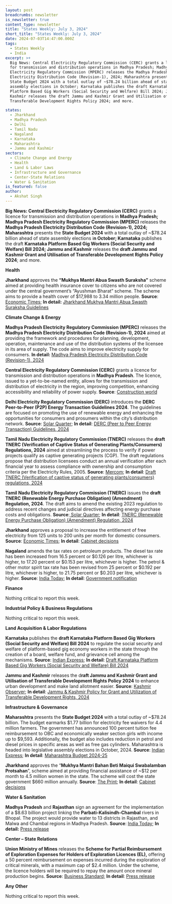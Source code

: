 ```yaml
---
layout: post
breadcrumbs: newsletter
is_newsletter: true
content_type: newsletter
title: "States Weekly: July 3, 2024"
short_title: "States Weekly: July 3, 2024"
date: 2024-07-03T14:47:00.000Z
tags:
  - States Weekly
  - India
excerpt: >+
  Big News: Central Electricity Regulatory Commission (CERC) grants a licence
  for transmission and distribution operations in Madhya Pradesh; Madhya Pradesh
  Electricity Regulatory Commission (MPERC) releases the Madhya Pradesh
  Electricity Distribution Code (Revision-1), 2024; Maharashtra presents the
  State Budget 2024 with a total outlay of ~$78.24 billion ahead of state
  assembly elections in October; Karnataka publishes the draft Karnataka
  Platform Based Gig Workers (Social Security and Welfare) Bill 2024; Jammu and
  Kashmir releases the draft Jammu and Kashmir Grant and Utilisation of
  Transferable Development Rights Policy 2024; and more.

states:
  - Jharkhand
  - Madhya Pradesh
  - Delhi
  - Tamil Nadu
  - Nagaland
  - Karnataka
  - Maharashtra
  - Jammu and Kashmir
sectors:
  - Climate Change and Energy
  - Health
  - Land & Labor Laws
  - Infrastructure and Governance
  - Center-State Relations
  - Water & Sanitation
is_featured: false
author:
  - Akshat Singh
---
```

**Big News: Central Electricity Regulatory Commission (CERC)** grants a licence for transmission and distribution operations in **Madhya Pradesh; Madhya Pradesh Electricity Regulatory Commission (MPERC)** releases the **Madhya Pradesh Electricity Distribution Code (Revision-1), 2024; Maharashtra** presents the **State Budget 2024** with a total outlay of ~$78.24 billion ahead of state assembly elections i**n October; Karnataka** publishes the draft **Karnataka Platform Based Gig Workers (Social Security and Welfare) Bill 2024; Jammu and Kashmir** releases the **draft Jammu and Kashmir Grant and Utilisation of Transferable Development Rights Policy 2024**; and more.



**Health** 

**Jharkhand** approves the **“Mukhya Mantri Abua Swasth Suraksha”** scheme aimed at providing health insurance cover to citizens who are not covered under the central government’s “Ayushman Bharat” scheme. The scheme aims to provide a health cover of $17,988 to 3.34 million people. **Source**: [Economic Times;](https://health.economictimes.indiatimes.com/news/policy/jharkhand-cabinet-nod-to-healthcare-scheme-for-those-deprived-of-ayushman-bharat-33-lakh-to-benefit/111365309) **In detail:** [Jharkhand Mukhya Mantri Abua Swasth Suraksha Guidelines](https://acrobat.adobe.com/id/urn:aaid:sc:VA6C2:19843a78-9439-47aa-b338-c5271ec3953b)



**Climate Change & Energy**

**Madhya Pradesh Electricity Regulatory Commission (MPERC)** releases the **Madhya Pradesh Electricity Distribution Code (Revision-1), 2024** aimed at providing the framework and procedures for planning, development, operation, maintenance and use of the distribution systems of the licensee in its area of supply. The code aims to improve electricity supply for consumers. **In detail:** [Madhya Pradesh Electricity Distribution Code (Revision-1), 2024](https://mperc.in/uploads/notice/86f2bb09efd49622143d8f7e8594fdfc.pdf)



**Central Electricity Regulatory Commission (CERC)** grants a licence for transmission and distribution operations in **Madhya Pradesh**. The licence, issued to a yet-to-be-named entity, allows for the transmission and distribution of electricity in the region, improving competition, enhancing accessibility and reliability of power supply. **Source**: [Construction world](https://www.constructionworld.in/energy-infrastructure/power-and-renewable-energy/cerc-grants-energy-license-in-madhya-pradesh/57729)



**Delhi Electricity Regulatory Commission (DERC)** introduces the **DERC Peer-to-Peer (P2P) Energy Transaction Guidelines 2024**. The guidelines are focused on promoting the use of renewable energy and enhancing the opportunities for consumers and prosumers within the city’s distribution network. **Source**: [Solar Quarter](https://solarquarter.com/2024/06/26/delhis-guidelines-for-peer-to-peer-p2p-renewable-energy-transactions-and-advanced-metering-infrastructure/); **In detail**: [DERC (Peer to Peer Energy Transaction) Guidelines, 2024](https://www.derc.gov.in/sites/default/files/DERC%20Peer%20to%20Peer%20Energy%20Transaction%20Guidelines%202024%20-%2024.06.2024.pdf)



**Tamil Nadu Electricity Regulatory Commission (TNERC)** releases the **draft TNERC (Verification of Captive Status of Generating Plants/Consumers) Regulations, 2024** aimed at streamlining the process to verify if power projects qualify as captive generating projects (CGP). The draft regulations propose that distribution licensees conduct an annual verification after each financial year to assess compliance with ownership and consumption criteria per the Electricity Rules, 2005. **Source**: [Mercom](https://www.mercomindia.com/tamil-nadu-captive-status-power-projects); **In detail**: [Draft TNERC (Verification of captive status of generating plants/consumers) regulations, 2024](http://www.tnerc.gov.in/PressRelease/files/PR-240620242358Eng.pdf)



**Tamil Nadu Electricity Regulatory Commission (TNERC)** issues the **draft TNERC (Renewable Energy Purchase Obligation) (Amendment) Regulation, 2024**. The draft aims to amend the existing 2023 regulation to address recent changes and judicial directives affecting energy purchase costs and obligations. **Source**:[ Solar Quarter](https://solarquarter.com/2024/06/27/tnerc-proposes-amendments-to-renewable-energy-purchase-obligations-regulations-in-tamil-nadu/); **In detail**: [TNERC (Renewable Energy Purchase Obligation) (Amendment) Regulation, 2024](http://www.tnerc.gov.in/PressRelease/files/PR-260620240357Eng.pdf)



**Jharkhand** approves a proposal to increase the entitlement of free electricity from 125 units to 200 units per month for domestic consumers. **Source**: [Economic Times](https://energy.economictimes.indiatimes.com/news/power/jharkhand-cabinet-hikes-entitlement-for-free-electricity-to-200-units-per-month/111354526); **In detail**: [Cabinet decisions](https://acrobat.adobe.com/id/urn:aaid:sc:VA6C2:8377da33-48ba-450b-998e-9e1bda38d234)



**Nagaland** amends the tax rates on petroleum products. The diesel tax rate has been increased from 16.5 percent or $0.126 per litre, whichever is higher, to 17.20 percent or $0.153 per litre, whichever is higher. The petrol & other motor spirit tax rate has been revised from 25 percent or $0.192 per litre, whichever is higher, to 21.75 percent or $0.203 per litre, whichever is higher. **Source**: [India Today](https://www.indiatodayne.in/nagaland/story/nagaland-government-increases-tax-rates-on-petroleum-products-1038400-2024-06-28); **In detail**: [Government notification](https://acrobat.adobe.com/id/urn:aaid:sc:VA6C2:8167d325-ed2c-4e58-add5-4e9619b47f95)



**Finance**

Nothing critical to report this week.



**Industrial Policy & Business Regulations**  

Nothing critical to report this week.



**Land Acquisition & Labor Regulations**  

**Karnataka** publishes the **draft Karnataka Platform Based Gig Workers (Social Security and Welfare) Bill 2024** to regulate the social security and welfare of platform-based gig economy workers in the state through the creation of a board, welfare fund, and grievance cell among the mechanisms. **Source**: [Indian Express](https://ksuwssb.karnataka.gov.in/storage/pdf-files/draftnotification.pdf); **In detail**: [Draft Karnataka Platform Based Gig Workers (Social Security and Welfare) Bill 2024](https://ksuwssb.karnataka.gov.in/storage/pdf-files/draftnotification.pdf)



**Jammu and Kashmir** releases the d**raft Jammu and Kashmir Grant and Utilisation of Transferable Development Rights Policy 2024** to enhance urban development and make land allotment easier. **Source**: [Kashmir Observer](https://kashmirobserver.net/2024/06/29/govt-engages-realtors-on-new-urban-dev-policies/); **In detail**: [Jammu & Kashmir Policy for Grant and Utilization of Transferable Development Rights, 2024](https://www.jkhudd.gov.in/pdfs/OM%20dated%203.6.2024_070849.pdf)



**Infrastructure & Governance**

**Maharashtra** presents the **State Budget 2024** with a total outlay of ~$78.24 billion. The budget earmarks $1.77 billion for electricity fee waivers for 4.4 million farmers. The government has announced 100 percent tuition fee reimbursement to OBC and economically weaker section girls with income up to $9,593. Additionally, the budget also includes reduction in petrol and diesel prices in specific areas as well as free gas cylinders. Maharashtra is headed into legislative assembly elections in October, 2024. **Source**: [Indian Express](https://indianexpress.com/article/cities/mumbai/mumbai-news-live-updates-weather-rain-temperature-9420281/); **In detail**: [Maharashtra Budget 2024-25](https://acrobat.adobe.com/id/urn:aaid:sc:VA6C2:89197fdd-4163-4024-a725-23b331cdc6de)



**Jharkhand** approves the “**Mukhya Mantri Bahan Beti Maiqui Swabalamban Protsahan**”, scheme aimed at providing financial assistance of ~$12 per month to 4.5 million women in the state. The scheme will cost the state government $660 million annually. **Source**: [The Print](https://theprint.in/india/jharkhand-cabinet-approves-financial-assistance-scheme-for-45-lakh-women/2152325/); **In detail**: [Cabinet decisions](https://acrobat.adobe.com/id/urn:aaid:sc:VA6C2:8377da33-48ba-450b-998e-9e1bda38d234)



**Water & Sanitation**

**Madhya Pradesh** and **Rajasthan** sign an agreement for the implementation of a $8.63 billion project linking the **Parbati-Kalisindh-Chambal** rivers in Bhopal. The project would provide water to 13 districts in Rajasthan, and Malwa and Chambal regions in Madhya Pradesh. **Source**: [India Today](https://www.indiatoday.in/india/story/madhya-pradesh-rajasthan-mohan-yadav-bhajanlal-sharma-parbati-kalisindh-chambal-river-linking-project-2560494-2024-07-01); **In detail:** [Press release](https://acrobat.adobe.com/id/urn:aaid:sc:VA6C2:90fa0d8e-46ea-458e-b02f-b921e7191b0f)



**Center – State Relations** 

**Union Ministry of Mines** releases the **Scheme for Partial Reimbursement of Exploration Expenses for Holders of Exploration Licences (EL),** offering a 50 percent reimbursement on expenses incurred during the exploration of critical minerals, with a maximum cap of $2.4 million. Under the scheme, the licence holders will be required to repay the amount once mineral production begins. **Source**: [Business Standard;](https://www.business-standard.com/industry/news/centre-announces-reimbursement-scheme-for-critical-mineral-exploration-124062701019_1.html?action=profile_completion&) **In detail**: [Press release](https://pib.gov.in/PressReleasePage.aspx?PRID=2028356)



**Any Other**

Nothing critical to report this week.
